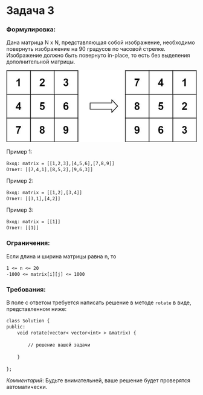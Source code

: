 # Задача 3

### Формулировка:

Дана матрица N x N, представляющая собой изображение, необходимо повернуть изображение на 90 градусов по часовой стрелке. Изображение должно быть повернуто in-place, то есть без выделения дополнительной матрицы. 

![](example.jpg)

Пример 1:  
```
Вход: matrix = [[1,2,3],[4,5,6],[7,8,9]] 
Ответ: [[7,4,1],[8,5,2],[9,6,3]] 
```
 

Пример 2: 
```
Вход: matrix = [[1,2],[3,4]] 
Ответ: [[3,1],[4,2]] 
```
 

Пример 3: 
```
Вход: matrix = [[1]] 
Ответ: [[1]] 
```

### Ограничения: 

Если длина и ширина матрицы равна n, то 

```
1 <= n <= 20 
-1000 <= matrix[i][j] <= 1000 
```

### Требования:

В поле с ответом требуется написать решение в методе `rotate` в виде, представленном ниже:

```
class Solution { 
public: 
    void rotate(vector< vector<int> > &matrix) { 

        // решение вашей задачи

    } 

}; 
```

*Комментарий*: Будьте внимательней, ваше решение будет проверятся автоматически.